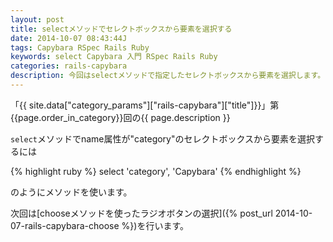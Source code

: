 ```yaml
---
layout: post
title: selectメソッドでセレクトボックスから要素を選択する
date: 2014-10-07 08:43:44J
tags: Capybara RSpec Rails Ruby
keywords: select Capybara 入門 RSpec Rails Ruby
categories: rails-capybara
description: 今回はselectメソッドで指定したセレクトボックスから要素を選択します。
---
```


「{{ site.data["category_params"]["rails-capybara"]["title"]}}」第{{page.order_in_category}}回の{{ page.description }}

`select`メソッドでname属性が"category"のセレクトボックスから要素を選択するには

{% highlight ruby %}
select 'category', 'Capybara'
{% endhighlight %}

のようにメソッドを使います。

次回は[chooseメソッドを使ったラジオボタンの選択]({% post_url 2014-10-07-rails-capybara-choose %})を行います。
